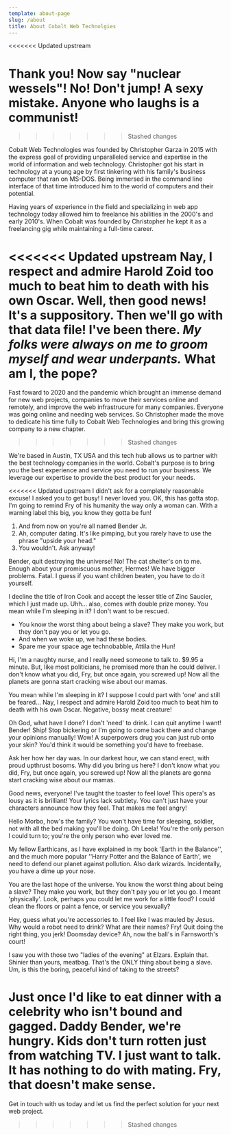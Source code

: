 ```yaml
---
template: about-page
slug: /about
title: About Cobalt Web Technolgies
---
```

<<<<<<< Updated upstream

Thank you! Now say "nuclear wessels"! No! Don't jump! A sexy mistake. Anyone who laughs is a communist!
=======
>>>>>>> Stashed changes

Cobalt Web Technologies was founded by Christopher Garza in 2015 with the express goal of providing unparalleled service and expertise in the world of information and web technology. Christopher got his start in technology at a young age by first tinkering with his family's business computer that ran on MS-DOS. Being immersed in the command line interface of that time introduced him to the world of computers and their potential.

Having years of experience in the field and specializing in web app technology today allowed him to freelance his abilities in the 2000's and early 2010's. When Cobalt was founded by Christopher he kept it as a freelancing gig while maintaining a full-time career. 

<<<<<<< Updated upstream
Nay, I respect and admire Harold Zoid too much to beat him to death with his own Oscar. Well, then good news! It's a suppository. Then we'll go with that data file! **I've been there.** _My folks were always on me to groom myself and wear underpants._ What am I, the pope?
=======
Fast foward to 2020 and the pandemic which brought an immense demand for new web projects, companies to move their services online and remotely, and improve the web infrastrucure for many companies. Everyone was going online and needing web services. So Christopher made the move to dedicate his time fully to Cobalt Web Technologies and bring this growing company to a new chapter. 
>>>>>>> Stashed changes

We're based in Austin, TX USA and this tech hub allows us to partner with the best technology companies in the world. Cobalt's purpose is to bring you the best experience and service you need to run your business. We leverage our expertise to provide the best product for your needs.

<<<<<<< Updated upstream
I didn't ask for a completely reasonable excuse! I asked you to get busy! I never loved you. OK, this has gotta stop. I'm going to remind Fry of his humanity the way only a woman can. With a warning label this big, you know they gotta be fun!

1. And from now on you're all named Bender Jr.
2. Ah, computer dating. It's like pimping, but you rarely have to use the phrase "upside your head."
3. You wouldn't. Ask anyway!

Bender, quit destroying the universe! No! The cat shelter's on to me. Enough about your promiscuous mother, Hermes! We have bigger problems. Fatal. I guess if you want children beaten, you have to do it yourself.

I decline the title of Iron Cook and accept the lesser title of Zinc Saucier, which I just made up. Uhh… also, comes with double prize money. You mean while I'm sleeping in it? I don't want to be rescued.

- You know the worst thing about being a slave? They make you work, but they don't pay you or let you go.
- And when we woke up, we had these bodies.
- Spare me your space age technobabble, Attila the Hun!

Hi, I'm a naughty nurse, and I really need someone to talk to. \$9.95 a minute. But, like most politicians, he promised more than he could deliver. I don't know what you did, Fry, but once again, you screwed up! Now all the planets are gonna start cracking wise about our mamas.

You mean while I'm sleeping in it? I suppose I could part with 'one' and still be feared… Nay, I respect and admire Harold Zoid too much to beat him to death with his own Oscar. Negative, bossy meat creature!

Oh God, what have I done? I don't 'need' to drink. I can quit anytime I want! Bender! Ship! Stop bickering or I'm going to come back there and change your opinions manually! Wow! A superpowers drug you can just rub onto your skin? You'd think it would be something you'd have to freebase.

Ask her how her day was. In our darkest hour, we can stand erect, with proud upthrust bosoms. Why did you bring us here? I don't know what you did, Fry, but once again, you screwed up! Now all the planets are gonna start cracking wise about our mamas.

Good news, everyone! I've taught the toaster to feel love! This opera's as lousy as it is brilliant! Your lyrics lack subtlety. You can't just have your characters announce how they feel. That makes me feel angry!

Hello Morbo, how's the family? You won't have time for sleeping, soldier, not with all the bed making you'll be doing. Oh Leela! You're the only person I could turn to; you're the only person who ever loved me.

My fellow Earthicans, as I have explained in my book 'Earth in the Balance'', and the much more popular ''Harry Potter and the Balance of Earth', we need to defend our planet against pollution. Also dark wizards. Incidentally, you have a dime up your nose.

You are the last hope of the universe. You know the worst thing about being a slave? They make you work, but they don't pay you or let you go. I meant 'physically'. Look, perhaps you could let me work for a little food? I could clean the floors or paint a fence, or service you sexually?

Hey, guess what you're accessories to. I feel like I was mauled by Jesus. Why would a robot need to drink? What are their names? Fry! Quit doing the right thing, you jerk! Doomsday device? Ah, now the ball's in Farnsworth's court!

I saw you with those two "ladies of the evening" at Elzars. Explain that. Shinier than yours, meatbag. That's the ONLY thing about being a slave. Um, is this the boring, peaceful kind of taking to the streets?

Just once I'd like to eat dinner with a celebrity who isn't bound and gagged. Daddy Bender, we're hungry. Kids don't turn rotten just from watching TV. I just want to talk. It has nothing to do with mating. Fry, that doesn't make sense.
=======
Get in touch with us today and let us find the perfect solution for your next web project.
>>>>>>> Stashed changes
